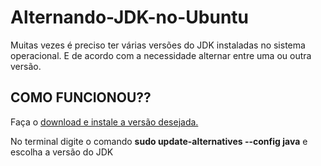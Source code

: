 <h1>Alternando-JDK-no-Ubuntu</h1>
<p>Muitas vezes é preciso ter várias versões do JDK instaladas no sistema operacional. E de acordo com a necessidade alternar entre uma ou outra versão.</p>
<h2>COMO FUNCIONOU??</h2>
<p>Faça o <a href="https://www.java.com/pt_BR/">download e instale a versão desejada. </a>
<p>No terminal digite o comando <strong>sudo update-alternatives --config java</strong> e escolha a versão do JDK</p>